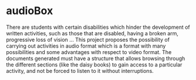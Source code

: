 audioBox
========

There are students with certain disabilities which hinder the development of written activities, such as those that are disabled, having a broken arm, progressive loss of vision ... This project proposes the possibility of carrying out activities in audio format which is a format with many possibilities and some advantages with respect to video format. The documents generated must have a structure that allows browsing through the different sections (like the daisy books) to gain access to a particular activity, and not be forced to listen to it without interruptions. 

